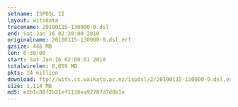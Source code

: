 ```yaml
---
setname: ISPDSL II
layout: witsdata
tracename: 20100115-130000-0.dsl
end: Sat Jan 16 02:30:00 2010
originalname: 20100115-130000-0.dsl.erf
gzsize: 446 MB
len: 0:30:00
start: Sat Jan 16 02:00:01 2010
totalwirelen: 8,059 MB
pkts: 14 million
download: ftp://wits.cs.waikato.ac.nz/ispdsl/2/20100115-130000-0.dsl.erf.gz
size: 1,114 MB
md5: e2b1c88f2b21ef1138ea92707d7d8b1e
---
```

